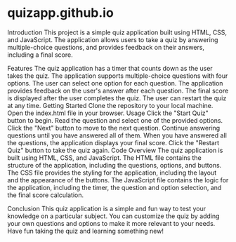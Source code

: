 # quizapp.github.io
Introduction
This project is a simple quiz application built using HTML, CSS, and JavaScript. The application allows users to take a quiz by answering multiple-choice questions, and provides feedback on their answers, including a final score.

Features
The quiz application has a timer that counts down as the user takes the quiz.
The application supports multiple-choice questions with four options.
The user can select one option for each question.
The application provides feedback on the user's answer after each question.
The final score is displayed after the user completes the quiz.
The user can restart the quiz at any time.
Getting Started
Clone the repository to your local machine.
Open the index.html file in your browser.
Usage
Click the "Start Quiz" button to begin.
Read the question and select one of the provided options.
Click the "Next" button to move to the next question.
Continue answering questions until you have answered all of them.
When you have answered all the questions, the application displays your final score.
Click the "Restart Quiz" button to take the quiz again.
Code Overview
The quiz application is built using HTML, CSS, and JavaScript. The HTML file contains the structure of the application, including the questions, options, and buttons. The CSS file provides the styling for the application, including the layout and the appearance of the buttons. The JavaScript file contains the logic for the application, including the timer, the question and option selection, and the final score calculation.

Conclusion
This quiz application is a simple and fun way to test your knowledge on a particular subject. You can customize the quiz by adding your own questions and options to make it more relevant to your needs. Have fun taking the quiz and learning something new!
